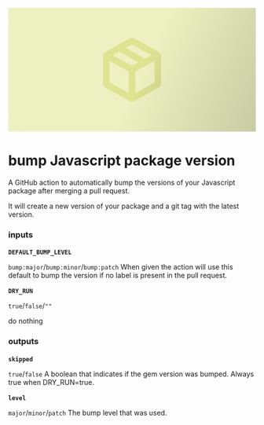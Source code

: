 ![alt text](bump.png)

# bump Javascript package version

A GitHub action to automatically bump the versions of your Javascript package after merging a pull request.

It will create a new version of your package and a git tag with the latest version.

### inputs

**`DEFAULT_BUMP_LEVEL`**

`bump:major`/`bump:minor`/`bump:patch`
When given the action will use this default to bump the version if no label is present in the pull request.

**`DRY_RUN`**

`true`/`false`/`""`

do nothing


### outputs

**`skipped`**

`true`/`false`
A boolean that indicates if the gem version was bumped.
Always true when DRY_RUN=true.

**`level`**

`major`/`minor`/`patch`
The bump level that was used.
